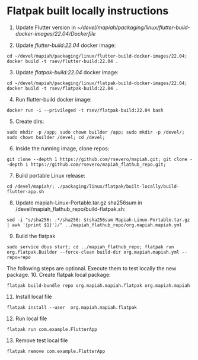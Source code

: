 # Flatpak built locally instructions

1. Update Flutter version in _~/devel/mapiah/packaging/linux/flutter-build-docker-images/22.04/Dockerfile_

2. Update _flutter-build:22.04_ docker image:
```
cd ~/devel/mapiah/packaging/linux/flutter-build-docker-images/22.04; docker build -t rsev/flutter-build:22.04 .
```
3. Update _flatpak-build:22.04_ docker image:
```
cd ~/devel/mapiah/packaging/linux/flatpak-build-docker-images/22.04; docker build -t rsev/flatpak-build:22.04 .
```
4. Run flutter-build docker image:
```
docker run -i --privileged -t rsev/flatpak-build:22.04 bash
```
5. Create dirs:
```
sudo mkdir -p /app; sudo chown builder /app; sudo mkdir -p /devel/; sudo chown builder /devel; cd /devel;
```
6. Inside the running image, clone repos:
```
git clone --depth 1 https://github.com/rsevero/mapiah.git; git clone --depth 1 https://github.com/rsevero/mapiah_flathub_repo.git;
```
7. Build portable Linux release:
```
cd /devel/mapiah/; ./packaging/linux/flatpak/built-locally/build-flutter-app.sh
```
8. Update mapiah-Linux-Portable.tar.gz sha256sum in /devel/mapiah_flathub_repo/build-flatpak.sh:
```
sed -i "s/sha256: .*/sha256: $(sha256sum Mapiah-Linux-Portable.tar.gz | awk '{print $1}')/" ../mapiah_flathub_repo/org.mapiah.mapiah.yml
```
9. Build the flatpak
```
sudo service dbus start; cd ../mapiah_flathub_repo; flatpak run org.flatpak.Builder --force-clean build-dir org.mapiah.mapiah.yml --repo=repo
```

The following steps are optional. Execute them to test locally the new package.
10. Create flatpak local package:
```
flatpak build-bundle repo org.mapiah.mapiah.flatpak org.mapiah.mapiah
```
11. Install local file
```
flatpak install --user  org.mapiah.mapiah.flatpak
```
12. Run local file
```
flatpak run com.example.FlutterApp
```
13. Remove test local file
```
flatpak remove com.example.FlutterApp
```
